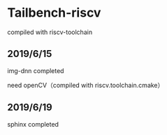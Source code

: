 # Tailbench-riscv
compiled with riscv-toolchain 

## 2019/6/15  

img-dnn completed

need openCV（compiled with riscv.toolchain.cmake） 

## 2019/6/19

sphinx completed
